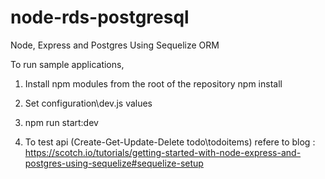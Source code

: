 # node-rds-postgresql

Node, Express and Postgres Using Sequelize ORM

To run sample applications, 

1) Install npm modules from the root of the repository
   npm install

2) Set configuration\dev.js values
      
3) npm run start:dev

4) To test api (Create-Get-Update-Delete todo\todoitems) refere to blog :
https://scotch.io/tutorials/getting-started-with-node-express-and-postgres-using-sequelize#sequelize-setup

